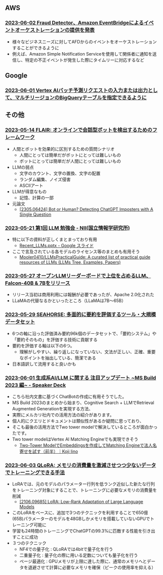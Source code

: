 
## AWS

### [2023-06-02 Fraud Detector、Amazon EventBridgeによるイベントオーケストレーションの提供を発表](https://aws.amazon.com/jp/about-aws/whats-new/2023/06/amazon-fraud-detector-event-orchestration-eventbridge/)

- 様々なビジネスニーズに対してAFDからのイベントをオーケストレーションすることができるように
- 例えば、Amazon Simple Notification Serviceを使用して関係者に通知を送信し、特定の不正イベントが発生した際にタイムリーに対応するなど

## Google

### [2023-06-01 Vertex AIバッチ予測リクエストの入力または出力として、マルチリージョンのBigQueryテーブルを指定できるように](https://cloud.google.com/release-notes#June_01_2023)

## その他

### [2023-05-14 FLAIR: オンラインで会話型ボットを検出するためのフレームワーク](https://elith.substack.com/i/121117725/論文)

- 人間とボットを効果的に区別するための質問シナリオ
  - 人間にとっては簡単だがボットにとっては難しいもの
  - ボットにとっては簡単だが人間にとっては難しいもの
- LLMの弱点
  - 文字のカウント、文字の置換、文字の配置
  - ランダム編集、ノイズ侵害
  - ASCIIアート
- LLMが得意なもの
  - 記憶、計算の一部
- 元論文
  - [[2305.06424] Bot or Human? Detecting ChatGPT Imposters with A Single Question](https://arxiv.org/abs/2305.06424)

### [2023-05-21 第1回 LLM 勉強会 - NII(国立情報学研究所)](http://llm-jp.nii.ac.jp/llm/2023/05/21/first-study-group.html)

- 特に以下の資料が正しくまとまっており有用
  - [Recent_LLMs.pptx - Google スライド](https://docs.google.com/presentation/d/178Nk6flxqS59E2J9SSj5ZhyZ8YD_3tWJ/edit#slide=id.p1)
- ここで言及されている各モデルのライセンス等のまとめも有用そう
  - [Mooler0410/LLMsPracticalGuide: A curated list of practical guide resources of LLMs (LLMs Tree, Examples, Papers)](https://github.com/Mooler0410/LLMsPracticalGuide#Usage-and-Restrictions)

### [2023-05-27 オープンLLMリーダーボードで上位を占めるLLM、Falcon-40B & 7Bをリリース](https://huggingface.co/tiiuae/falcon-40b)

- リリース当初は商用利用には報酬が必要であったが、Apache 2.0化された
- LLaMAの代替なるかといったところ（LLaMAは7B～65B）

### [2023-05-29 SEAHORSE: 多面的に要約を評価するツール・大規模データセット](https://twitter.com/AIBoom_net/status/1663043297596813319)

- 6つの軸に沿った評価済み要約96k個のデータセットで、「要約システム」や「要約そのもの」を評価する技術に貢献する
- 要約を評価する軸は以下の6つ。
  - 理解がしやすい、繰り返しになっていない、文法が正しい、正確、重要なポイントを抽出している、簡潔である
- 日本語訳して流用すると良いかも

### [2023-06-01 生成系AI/LLM に関する 注目アップデート ~MS Build 2023 編~ - Speaker Deck](https://speakerdeck.com/yujioshima/llm-niguan-suru-zhu-mu-atupudeto-ms-build-2023-bian)

- こちら社内文書に基づくChatBotの作成に有用そうでした。
- MS Build 2023のまとめから始まり、Cognitive Search + LLMでRetrieval Augmented Generationを実現する方法、
- 実際にメルカリ社内での活用方法の紹介があります。
- 個人的にクエリとドキュメントは類似性があるか疑問に思っており、
- そこも最後の活用方法でTwo tower modelで解決しているところが面白かったです。
- Two tower modelはVertex AI Matching Engineでも実現できそう
  - [Two-Tower ModelでEmbeddingsを作成してMatching Engineで法人名寄せを試す（前半）｜Koji Iino](https://note.com/lizefield/n/n67eb32d2c1a4)

### [2023-06-03 QLoRA: メモリの消費量を激減させつつ少ないデータでトレーニングできる手法](https://gigazine.net/news/20230603-qlora-finetuning-llm/)

- LoRAでは、元のモデルのパラメーター行列を低ランク近似した新たな行列をトレーニング対象にすることで、トレーニングに必要なメモリの消費量を削減
  - [[2106.09685] LoRA: Low-Rank Adaptation of Large Language Models](https://arxiv.org/abs/2106.09685)
- このLoRAをベースに、追加で3つのテクニックを利用することで650億(65B)パラメーターのモデルを48GBしかメモリを搭載していないGPUでトレーニング可能に
- 学習も24時間のトレーニングでChatGPTの99.3%に匹敵する性能を引き出すことに成功
- ３つのテクニック
  - NF4での量子化 : QLoRAでは4bitで量子化を行う
  - 二重量子化 : 量子化の際に用いる定数についても量子化を行う
  - ページ最適化 : GPUメモリが上限に達した際に、通常のメモリへとデータを退避させて計算に必要なメモリを確保（ピークの使用率を抑える）
